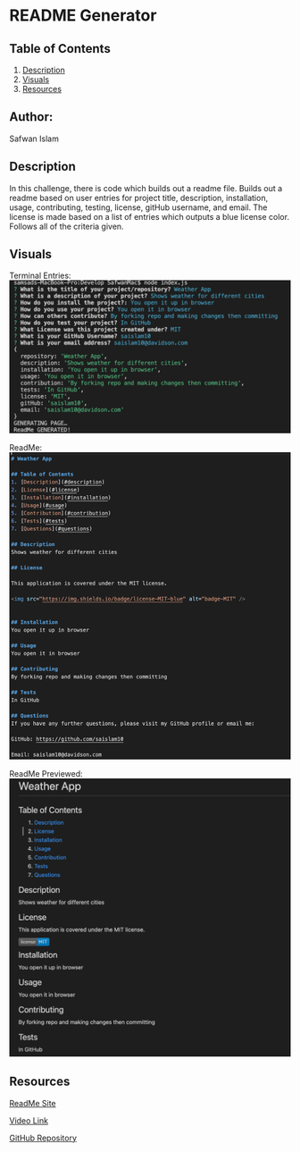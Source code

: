 # README Generator

## Table of Contents 
1. [Description](#description)
2. [Visuals](#visuals)
3. [Resources](#resources)

## Author:

Safwan Islam

## Description
In this challenge, there is code which builds out a readme file. Builds out a readme based on user entries for project title, description, installation, usage, contributing, testing, license, gitHub username, and email. The license is made based on a list of entries which outputs a blue license color. Follows all of the criteria given. 


## Visuals
Terminal Entries:
![Terminal](./terminal.png)




ReadMe:
![ReadMe](./actual.png)




ReadMe Previewed:
![Previewed](./preview.png)


## Resources
[ReadMe Site](https://raw.githubusercontent.com/saislam10/readme-creator/main/Develop/output/README.md)

[Video Link](https://drive.google.com/file/d/1lmq9Mf77iBmXHQBXgar6ZT1yrgY2layA/view)

[GitHub Repository](https://github.com/saislam10/readme-creator)
